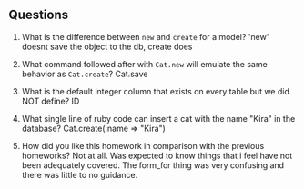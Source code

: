 ## Questions

1. What is the difference between `new` and `create` for a model?
'new' doesnt save the object to the db, create does

2. What command followed after with `Cat.new` will emulate the same behavior as `Cat.create`?
Cat.save

3. What is the default integer column that exists on every table but we did NOT define?
ID

4. What single line of ruby code can insert a cat with the name "Kira" in the database?
Cat.create(:name => "Kira")

5. How did you like this homework in comparison with the previous homeworks?
Not at all. Was expected to know things that i feel have not been adequately covered. The form_for thing was very confusing and there was little to no guidance.